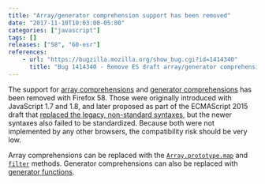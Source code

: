```yaml
---
title: "Array/generator comprehension support has been removed"
date: "2017-11-10T10:03:00-05:00"
categories: ["javascript"]
tags: []
releases: ["58", "60-esr"]
references:
    - url: "https://bugzilla.mozilla.org/show_bug.cgi?id=1414340"
      title: "Bug 1414340 - Remove ES draft array/generator comprehensions"
---
```

The support for [array comprehensions](https://developer.mozilla.org/docs/Web/JavaScript/Reference/Operators/Array_comprehensions) and [generator comprehensions](https://developer.mozilla.org/docs/Web/JavaScript/Reference/Operators/Generator_comprehensions) has been removed with Firefox 58. Those were originally introduced with JavaScript 1.7 and 1.8, and later proposed as part of the ECMAScript 2015 draft that [replaced the legacy, non-standard syntaxes](https://www.fxsitecompat.dev/en-CA/docs/2016/legacy-array-generator-comprehension-syntaxes-have-been-removed/), but the newer syntaxes also failed to be standardized. Because both were not implemented by any other browsers, the compatibility risk should be very low.

Array comprehensions can be replaced with the [`Array.prototype.map`](https://developer.mozilla.org/docs/Web/JavaScript/Reference/Global_Objects/Array/map) and [`filter`](https://developer.mozilla.org/docs/Web/JavaScript/Reference/Global_Objects/Array/filter) methods. Generator comprehensions can also be replaced with [generator functions](https://developer.mozilla.org/docs/Web/JavaScript/Reference/Statements/function*).
